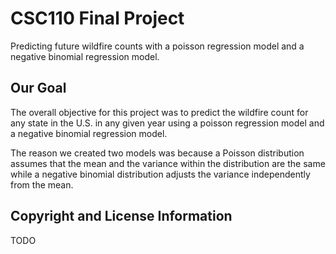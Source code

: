 # CSC110 Final Project

Predicting future wildfire counts with a poisson regression model and a negative binomial regression model. 

## Our Goal

The overall objective for this project was to predict the wildfire count for any state in the U.S. in any given year using a poisson regression model and a negative binomial regression model. 

The reason we created two models was because a Poisson distribution assumes that the mean and the variance within the distribution are the same while a negative binomial distribution adjusts the variance independently from the mean.  

## Copyright and License Information

TODO
